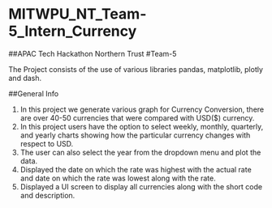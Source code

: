 # MITWPU_NT_Team-5_Intern_Currency

##APAC Tech Hackathon Northern Trust
#Team-5 

The Project consists of the use of various libraries pandas, matplotlib, plotly and dash.

##General Info
1. In this project we generate various graph for Currency Conversion, there are over 40-50 currencies that were compared with USD($) currency.
2. In this project users have the option to select weekly, monthly, quarterly, and yearly charts showing how the particular currency changes with respect to USD.
3. The user can also select the year from the dropdown menu and plot the data.
4. Displayed the date on which the rate was highest with the actual rate and date on which the rate was lowest along with the rate.
5. Displayed a UI screen to display all currencies along with the short code and description.

